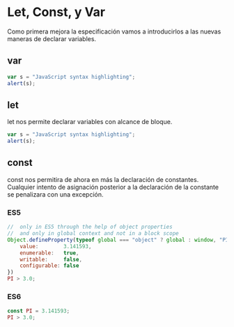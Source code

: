 # Let, Const, y Var

Como primera mejora la especificación vamos a introducirlos a las nuevas maneras de declarar variables.

## var

```javascript
var s = "JavaScript syntax highlighting";
alert(s);
```

## let

let nos permite declarar variables con alcance de bloque.

```javascript
var s = "JavaScript syntax highlighting";
alert(s);
```

## const

const nos permitira de ahora en más la declaración de constantes. Cualquier intento de asignación posterior a la declaración
de la constante se penalizara con una excepción.

### ES5

```javascript
//  only in ES5 through the help of object properties
//  and only in global context and not in a block scope
Object.defineProperty(typeof global === "object" ? global : window, "PI", {
    value:        3.141593,
    enumerable:   true,
    writable:     false,
    configurable: false
})
PI > 3.0;
```

### ES6

```javascript
const PI = 3.141593;
PI > 3.0;
```